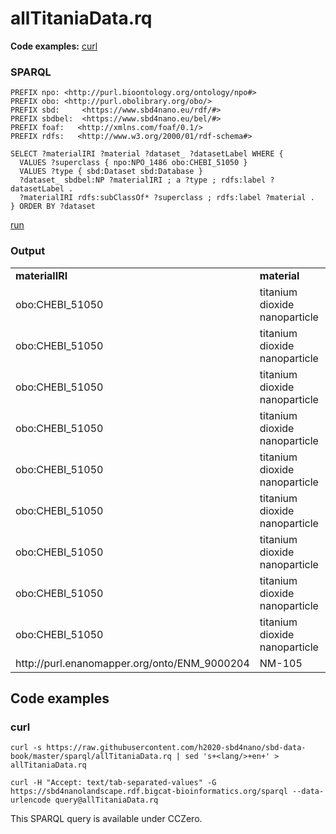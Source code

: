 # allTitaniaData.rq

**Code examples:** [curl](#curl)

### SPARQL

```sparql
PREFIX npo: <http://purl.bioontology.org/ontology/npo#>
PREFIX obo: <http://purl.obolibrary.org/obo/>
PREFIX sbd:     <https://www.sbd4nano.eu/rdf/#>
PREFIX sbdbel:  <https://www.sbd4nano.eu/bel/#>
PREFIX foaf:   <http://xmlns.com/foaf/0.1/> 
PREFIX rdfs:   <http://www.w3.org/2000/01/rdf-schema#> 

SELECT ?materialIRI ?material ?dataset_ ?datasetLabel WHERE {
  VALUES ?superclass { npo:NPO_1486 obo:CHEBI_51050 }
  VALUES ?type { sbd:Dataset sbd:Database }
  ?dataset_ sbdbel:NP ?materialIRI ; a ?type ; rdfs:label ?datasetLabel .
  ?materialIRI rdfs:subClassOf* ?superclass ; rdfs:label ?material .
} ORDER BY ?dataset
```

[run](https://sbd4nanolandscape.rdf.bigcat-bioinformatics.org/?q=PREFIX%20npo%3A%20%3Chttp%3A%2F%2Fpurl.bioontology.org%2Fontology%2Fnpo%23%3E%0APREFIX%20obo%3A%20%3Chttp%3A%2F%2Fpurl.obolibrary.org%2Fobo%2F%3E%0APREFIX%20sbd%3A%20%20%20%20%20%3Chttps%3A%2F%2Fwww.sbd4nano.eu%2Frdf%2F%23%3E%0APREFIX%20sbdbel%3A%20%20%3Chttps%3A%2F%2Fwww.sbd4nano.eu%2Fbel%2F%23%3E%0APREFIX%20foaf%3A%20%20%20%3Chttp%3A%2F%2Fxmlns.com%2Ffoaf%2F0.1%2F%3E%20%0APREFIX%20rdfs%3A%20%20%20%3Chttp%3A%2F%2Fwww.w3.org%2F2000%2F01%2Frdf-schema%23%3E%20%0A%0ASELECT%20%3FmaterialIRI%20%3Fmaterial%20%3Fdataset_%20%3FdatasetLabel%20WHERE%20%7B%0A%20%20VALUES%20%3Fsuperclass%20%7B%20npo%3ANPO_1486%20obo%3ACHEBI_51050%20%7D%0A%20%20VALUES%20%3Ftype%20%7B%20sbd%3ADataset%20sbd%3ADatabase%20%7D%0A%20%20%3Fdataset_%20sbdbel%3ANP%20%3FmaterialIRI%20%3B%20a%20%3Ftype%20%3B%20rdfs%3Alabel%20%3FdatasetLabel%20.%0A%20%20%3FmaterialIRI%20rdfs%3AsubClassOf*%20%3Fsuperclass%20%3B%20rdfs%3Alabel%20%3Fmaterial%20.%0A%7D%20ORDER%20BY%20%3Fdataset%0A)


### Output

<table>
  <tr>
    <td><b>materialIRI</b></td>
    <td><b>material</b></td>
    <td><b>dataset_</b></td>
  </tr>
  <tr>
    <td>obo:CHEBI_51050</td>
    <td>titanium dioxide nanoparticle</td>
    <td>https://enanomapper.adma.ai/about/calibrate</td>
  </tr>
  <tr>
    <td>obo:CHEBI_51050</td>
    <td>titanium dioxide nanoparticle</td>
    <td>https://enanomapper.adma.ai/about/harmless</td>
  </tr>
  <tr>
    <td>obo:CHEBI_51050</td>
    <td>titanium dioxide nanoparticle</td>
    <td>https://enanomapper.adma.ai/about/nanoinformatix</td>
  </tr>
  <tr>
    <td>obo:CHEBI_51050</td>
    <td>titanium dioxide nanoparticle</td>
    <td>https://enanomapper.adma.ai/about/nanoreg</td>
  </tr>
  <tr>
    <td>obo:CHEBI_51050</td>
    <td>titanium dioxide nanoparticle</td>
    <td>https://enanomapper.adma.ai/about/nanoreg2</td>
  </tr>
  <tr>
    <td>obo:CHEBI_51050</td>
    <td>titanium dioxide nanoparticle</td>
    <td>https://identifiers.org/geo:GSE156564</td>
  </tr>
  <tr>
    <td>obo:CHEBI_51050</td>
    <td>titanium dioxide nanoparticle</td>
    <td>https://identifiers.org/geo:GSE99997</td>
  </tr>
  <tr>
    <td>obo:CHEBI_51050</td>
    <td>titanium dioxide nanoparticle</td>
    <td>https://enanomapper.adma.ai/about/riskgone</td>
  </tr>
  <tr>
    <td>obo:CHEBI_51050</td>
    <td>titanium dioxide nanoparticle</td>
    <td>https://enanomapper.adma.ai/about/sbd4nano</td>
  </tr>
  <tr>
    <td>http://purl.enanomapper.org/onto/ENM_9000204</td>
    <td>NM-105</td>
    <td>https://identifiers.org/geo:GSE156509</td>
  </tr>
</table>

## Code examples

### curl

```shell
curl -s https://raw.githubusercontent.com/h2020-sbd4nano/sbd-data-book/master/sparql/allTitaniaData.rq | sed 's+<lang/>+en+' > allTitaniaData.rq

curl -H "Accept: text/tab-separated-values" -G https://sbd4nanolandscape.rdf.bigcat-bioinformatics.org/sparql --data-urlencode query@allTitaniaData.rq
```

This SPARQL query is available under CCZero.
